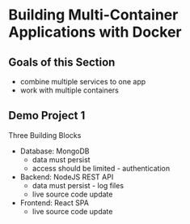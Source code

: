 # Building Multi-Container Applications with Docker

## Goals of this Section

- combine multiple services to one app
- work with multiple containers

## Demo Project 1

Three Building Blocks

- Database: MongoDB
  - data must persist
  - access should be limited - authentication 
- Backend: NodeJS REST API
  - data must persist - log files
  - live source code update
- Frontend: React SPA
  - live source code update
